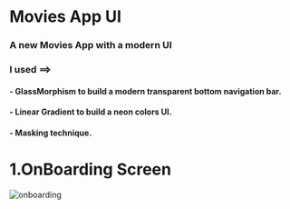 # Movies App UI

### A new Movies App with a modern UI

### I used ==>
#### - GlassMorphism to build a modern transparent bottom navigation bar.
#### - Linear Gradient to build a neon colors UI.
#### - Masking technique.



# 1.OnBoarding Screen
![onboarding](https://user-images.githubusercontent.com/57300921/214906313-d30e61d9-c0a5-4188-968c-272795ffc910.png)

